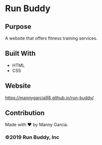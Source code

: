 # Run Buddy

## Purpose
A website that offers fitness training services.

## Built With
* HTML
* CSS

## Website
https://mannygarcia98.github.io/run-buddy/

## Contribution
Made with ❤️ by Manny Garcia.

### ©️2019 Run Buddy, Inc
